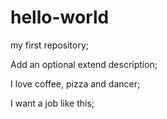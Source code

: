 # hello-world
my first repository;

Add an optional extend description;

I love coffee, pizza and dancer;

I want a job like this;
